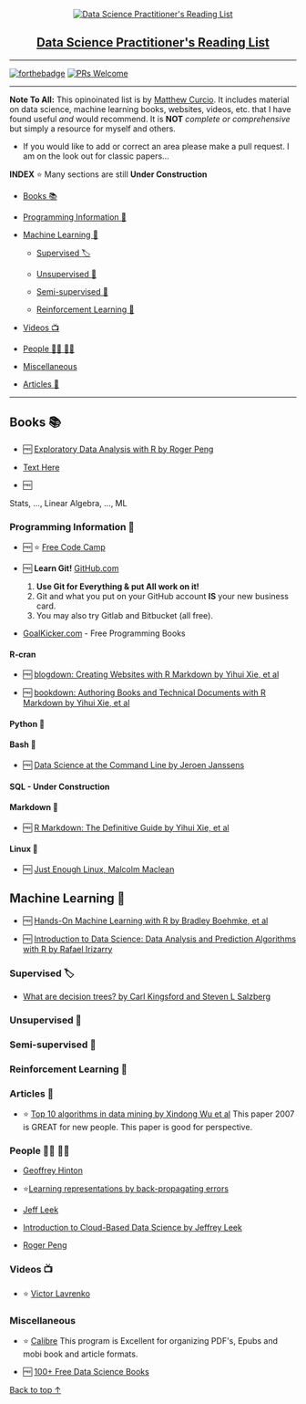 <p align="center">
  <a href=" https://github.com/mccurcio/">
    <img src="https://github.com/mccurcio/ds-material/blob/master/assets/ds-venn-diagram.png" alt="Data Science Practitioner's Reading List" />
  <h2 align="center">Data Science Practitioner's Reading List</h2>
</p>

---

[![forthebadge](https://forthebadge.com/images/badges/cc-0.svg)](https://forthebadge.com) [![PRs Welcome](https://img.shields.io/badge/prs-welcome-brightgreen.svg?style=flat-square)](http://makeapullrequest.com)

---

**Note To All:** This opinoinated list is by [Matthew Curcio](). It includes material on data science, machine learning books, websites, videos, etc. that I have found useful *and* would recommend. It is **NOT** *complete or comprehensive* but simply a resource for myself and others. 

- If you would like to add or correct an area please make a pull request. I am on the look out for classic papers...
 
 **INDEX** :star: Many sections are still **Under Construction**

- [Books :books:](#books-books)

- [Programming Information :floppy_disk:](#programming-information-floppy_disk)
 
- [Machine Learning :tractor:](#machine-learning-tractor)

     - [Supervised :label:](#supervised-label)
 
     - [Unsupervised :apple:](#unsupervised-apple)
 
     - [Semi-supervised :green_apple:](#semi-supervised-green_apple)
 
     - [Reinforcement Learning :muscle:](#reinforcement-Learning-muscle)

- [Videos :tv:](#videos-tv)

- [People :man_student: :woman_student:](#people-man_student-woman_student)

- [Miscellaneous](#miscellaneous)

- [Articles :page_with_curl:](#articles-page_with_curl)

--------------------------------------------------------------------------

## Books :books:

- :free: [Exploratory Data Analysis with R by Roger Peng](https://leanpub.com/exdata)

- <a href="example.com" target="_blank">Text Here</a>

- :free:

Stats, ..., Linear Algebra, ..., ML

### Programming Information :floppy_disk:

- :free: :star: [Free Code Camp](https://www.freecodecamp.org/news/about/)

- :free: **Learn Git!** [GitHub.com](https://github.com/)
    1. **Use Git for Everything & put All work on it!** 
    2. Git and what you put on your GitHub account **IS** your new business card. 
    3. You may also try Gitlab and Bitbucket (all free).
    
- [GoalKicker.com]() - Free Programming Books

#### R-cran

- :free: [blogdown: Creating Websites with R Markdown by Yihui Xie, et al](https://bookdown.org/)

- :free: [bookdown: Authoring Books and Technical Documents with R Markdown by Yihui Xie, et al](https://bookdown.org/)

#### Python :snake:

#### Bash :goat:

- :free: [Data Science at the Command Line by Jeroen Janssens](https://bookdown.org/)
  
#### SQL - Under Construction
  
#### Markdown :arrow_down_small:

- :free: [R Markdown: The Definitive Guide by Yihui Xie, et al](https://bookdown.org/)
   
#### Linux :penguin:

- :free: [Just Enough Linux, Malcolm Maclean](https://leanpub.com/jelinux)

## Machine Learning :tractor:

- :free: [Hands-On Machine Learning with R by Bradley Boehmke, et al](https://bradleyboehmke.github.io/HOML/)

- :free: [Introduction to Data Science: Data Analysis and Prediction Algorithms with R by Rafael Irizarry](https://rafalab.github.io/dsbook/)

### Supervised :label:

- [What are decision trees? by Carl Kingsford and Steven L Salzberg](https://www.ncbi.nlm.nih.gov/pmc/articles/PMC2701298/)

### Unsupervised :apple:
 
### Semi-supervised :green_apple:
 
### Reinforcement Learning :muscle:

### Articles :page_with_curl:

- :star: [Top 10 algorithms in data mining by Xindong Wu et al](https://www.cs.umd.edu/~samir/498/10Algorithms-08.pdf) 
    This paper 2007 is GREAT for new people. This paper is good for perspective.

### People :man_student: :woman_student:

- [Geoffrey Hinton](https://www.cs.toronto.edu/~hinton/)

- :star:[Learning representations by back-propagating errors](https://www.cs.toronto.edu/~hinton/absps/naturebp.pdf)

- [Jeff Leek](http://jtleek.com/index.html)

- [Introduction to Cloud-Based Data Science by Jeffrey Leek](https://leanpub.com/universities/courses/jhu/cbds-intro)

- [Roger Peng](https://leanpub.com/u/rdpeng)

### Videos :tv:

- :star: [Victor Lavrenko](https://www.youtube.com/channel/UCs7alOMRnxhzfKAJ4JjZ7Wg)

### Miscellaneous

- :star: [Calibre](https://calibre-ebook.com/) This program is Excellent for organizing PDF's, Epubs and mobi book and article formats.

- :free: [100+ Free Data Science Books](https://www.learndatasci.com/free-data-science-books/)

[Back to top ↑](#data-Science-Practitioner's-Reading-List)
